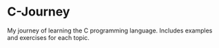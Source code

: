 # C-Journey
 My journey of learning the C programming language. Includes examples and exercises for each topic.
